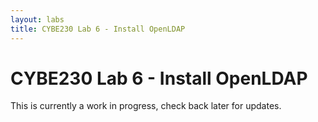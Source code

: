 ```yaml
---
layout: labs
title: CYBE230 Lab 6 - Install OpenLDAP
---
```

# CYBE230 Lab 6 - Install OpenLDAP

This is currently a work in progress, check back later for updates.
